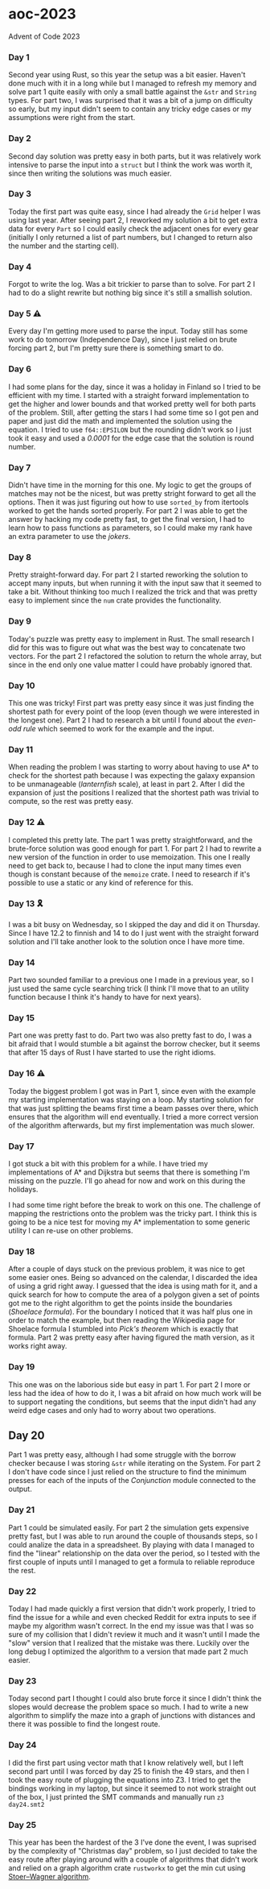 # aoc-2023
Advent of Code 2023

### Day 1

Second year using Rust, so this year the setup was a bit easier. Haven't done much with it in a long while but I managed to refresh my memory and solve part 1 quite easily with only a small battle against the `&str` and `String` types. For part two, I was surprised that it was a bit of a jump on difficulty so early, but my input didn't seem to contain any tricky edge cases or my assumptions were right from the start.

### Day 2

Second day solution was pretty easy in both parts, but it was relatively work intensive to parse the input into a `struct` but I think the work was worth it, since then writing the solutions was much easier. 

### Day 3

Today the first part was quite easy, since I had already the `Grid` helper I was using last year. After seeing part 2, I reworked my solution a bit to get extra data for every `Part` so I could easily check the adjacent ones for every gear (initially I only returned a list of part numbers, but I changed to return also the number and the starting cell). 

### Day 4

Forgot to write the log. Was a bit trickier to parse than to solve. For part 2 I had to do a slight rewrite but nothing big since it's still a smallish solution.

### Day 5 :warning:

Every day I'm getting more used to parse the input. Today still has some work to do tomorrow (Independence Day), since I just relied on brute forcing part 2, but I'm pretty sure there is something smart to do. 

### Day 6

I had some plans for the day, since it was a holiday in Finland so I tried to be efficient with my time. I started with a straight forward implementation to get the higher and lower bounds and that worked pretty well for both parts of the problem. Still, after getting the stars I had some time so I got pen and paper and just did the math and implemented the solution using the equation. I tried to use `f64::EPSILON` but the rounding didn't work so I just took it easy and used a *0.0001* for the edge case that the solution is round number.

### Day 7

Didn't have time in the morning for this one. My logic to get the groups of matches may not be the nicest, but was pretty stright forward to get all the options. Then it was just figuring out how to use `sorted_by` from itertools worked to get the hands sorted properly. For part 2 I was able to get the answer by hacking my code pretty fast, to get the final version, I had to learn how to pass functions as parameters, so I could make my rank have an extra parameter to use the *jokers*. 

### Day 8

Pretty straight-forward day. For part 2 I started reworking the solution to accept many inputs, but when running it with the input saw that it seemed to take a bit. Without thinking too much I realized the trick and that was pretty easy to implement since the `num` crate provides the functionality. 

### Day 9

Today's puzzle was pretty easy to implement in Rust. The small research I did for this was to figure out what was the best way to concatenate two vectors. For the part 2 I refactored the solution to return the whole array, but since in the end only one value matter I could have probably ignored that.

### Day 10

This one was tricky! First part was pretty easy since it was just finding the shortest path for every point of the loop (even though we were interested in the longest one). Part 2 I had to research a bit until I found about the *even-odd rule* which seemed to work for the example and the input.

### Day 11

When reading the problem I was starting to worry about having to use A* to check for the shortest path because I was expecting the galaxy expansion to be unmanageable (*lanternfish* scale), at least in part 2. After I did the expansion of just the positions I realized that the shortest path was trivial to compute, so the rest was pretty easy. 

### Day 12 :warning:

I completed this pretty late. The part 1 was pretty straightforward, and the brute-force solution was good enough for part 1. For part 2 I had to rewrite a new version of the function in order to use memoization. This one I really need to get back to, because I had to clone the input many times even though is constant because of the `memoize` crate. I need to research if it's possible to use a static or any kind of reference for this. 

### Day 13 :reminder_ribbon:

I was a bit busy on Wednesday, so I skipped the day and did it on Thursday. Since I have 12.2 to finnish and 14 to do I just went with the straight forward solution and I'll take another look to the solution once I have more time.

### Day 14

Part two sounded familiar to a previous one I made in a previous year, so I just used the same cycle searching trick (I think I'll move that to an utility function because I think it's handy to have for next years).

### Day 15

Part one was pretty fast to do. Part two was also pretty fast to do, I was a bit afraid that I would stumble a bit against the borrow checker, but it seems that after 15 days of Rust I have started to use the right idioms. 

### Day 16 :warning:

Today the biggest problem I got was in Part 1, since even with the example my starting implementation was staying on a loop. My starting solution for that was just splitting the beams first time a beam passes over there, which ensures that the algorithm will end eventually. I tried a more correct version of the algorithm afterwards, but my first implementation was much slower.

### Day 17

I got stuck a bit with this problem for a while. I have tried my implementations of A* and Dijkstra but seems that there is something I'm missing on the puzzle. I'll go ahead for now and work on this during the holidays.

I had some time right before the break to work on this one. The challenge of mapping the restrictions onto the problem was the tricky part. I think this is going to be a nice test for moving my A* implementation to some generic utility I can re-use on other problems.

### Day 18

After a couple of days stuck on the previous problem, it was nice to get some easier ones. Being so advanced on the calendar, I discarded the idea of using a grid right away. I guessed that the idea is using math for it, and a quick search for how to compute the area of a polygon given a set of points got me to the right algorithm to get the points inside the boundaries (*Shoelace formula*). For the boundary I noticed that it was half plus one in order to match the example, but then reading the Wikipedia page for Shoelace formula I stumbled into *Pick's theorem* which is exactly that formula. Part 2 was pretty easy after having figured the math version, as it works right away. 

### Day 19

This one was on the laborious side but easy in part 1. For part 2 I more or less had the idea of how to do it, I was a bit afraid on how much work will be to support negating the conditions, but seems that the input didn't had any weird edge cases and only had to worry about two operations. 

## Day 20

Part 1 was pretty easy, although I had some struggle with the borrow checker because I was storing `&str` while iterating on the System. For part 2 I don't have code since I just relied on the structure to find the minimum presses for each of the inputs of the *Conjunction* module connected to the output.

### Day 21

Part 1 could be simulated easily. For part 2 the simulation gets expensive pretty fast, but I was able to run around the couple of thousands steps, so I could analize the data in a spreadsheet. By playing with data I managed to find the "linear" relationship on the data over the period, so I tested with the first couple of inputs until I managed to get a formula to reliable reproduce the rest. 

### Day 22

Today I had made quickly a first version that didn't work properly, I tried to find the issue for a while and even checked Reddit for extra inputs to see if maybe my algorithm wasn't correct. In the end my issue was that I was so sure of my collision that I didn't review it much and it wasn't until I made the "slow" version that I realized that the mistake was there. Luckily over the long debug I optimized the algorithm to a version that made part 2 much easier.

### Day 23

Today second part I thought I could also brute force it since I didn't think the slopes would decrease the problem space so much. I had to write a new algorithm to simplify the maze into a graph of junctions with distances and there it was possible to find the longest route.

### Day 24 

I did the first part using vector math that I know relatively well, but I left second part until I was forced by day 25 to finish the 49 stars, and then I took the easy route of plugging the equations into Z3. I tried to get the bindings working in my laptop, but since it seemed to not work straight out of the box, I just printed the SMT commands and manually run `z3 day24.smt2`

### Day 25 

This year has been the hardest of the 3 I've done the event, I was suprised by the complexity of "Christmas day" problem, so I just decided to take the easy route after playing around with a couple of algorithms that didn't work and relied on a graph algorithm crate `rustworkx` to get the min cut using [Stoer–Wagner algorithm](https://en.wikipedia.org/wiki/Stoer%E2%80%93Wagner_algorithm).
